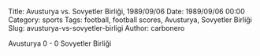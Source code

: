 Title: Avusturya vs. Sovyetler Birliği, 1989/09/06
Date: 1989/09/06 00:00
Category: sports
Tags: football, football scores, Avusturya, Sovyetler Birliği
Slug: avusturya-vs-sovyetler-birligi
Author: carbonero


Avusturya 0 - 0 Sovyetler Birliği
